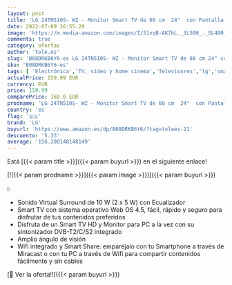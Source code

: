 ```yaml
---
layout: post
title: 'LG 24TN510S- WZ - Monitor Smart TV de 60 cm  24"  con Pantalla LED HD  1366 x 768  16:9  DVB-T2/C/S2  WiFi  Miracast  10 W  2 x HDMI 1.4  1 x USB 2.0  óptica  LAN RJ45  VESA 75 x 75   Color Blanco'
date: 2022-07-09 16:55:29
image: 'https://m.media-amazon.com/images/I/51vqB-AK7hL._SL500_._SL400_.jpg'
comments: true
category: ofertas
author: 'tole.es'
slug: 'B08DRKB6Y6-es LG 24TN510S- WZ - Monitor Smart TV de 60 cm 24" con...'
sku: 'B08DRKB6Y6-es'
tags: [ 'Electrónica','TV, vídeo y home cinema','Televisores','lg','smart','tv','🇪🇸', ]
actualPrice: 159.99 EUR
currency: EUR
price: 159.99
comparePrice: 169.0 EUR
prodname: 'LG 24TN510S- WZ - Monitor Smart TV de 60 cm  24"  con Pantalla LED HD  1366 x 768  16:9  DVB-T2/C/S2  WiFi  Miracast  10 W  2 x HDMI 1.4  1 x USB 2.0  óptica  LAN RJ45  VESA 75 x 75   Color Blanco'
country: 'es'
flag: '🇪🇸'
brand: 'LG'
buyurl: 'https://www.amazon.es/dp/B08DRKB6Y6/?tag=tolees-21'
descuento: '5.33'
average: '156.280148148149'
---
```


Está [{{< param title >}}]({{< param buyurl >}}) en el siguiente enlace!

[![{{< param prodname >}}]({{< param image >}})]({{< param buyurl >}})

ℹ️:

- Sonido Virtual Surround de 10 W (2 x 5 W) con Ecualizador
- Smart TV con sistema operativo Web OS 4.5, fácil, rápido y seguro para disfrutar de tus contenidos preferidos
- Disfruta de un Smart TV HD y Monitor para PC a la vez con su sintonizador DVB-T2/C/S2 integrado
- Amplio ángulo de visión
- Wifi integrado y Smart Share: emparéjalo con tu Smartphone a través de Miracast o con tu PC a través de Wifi para compartir contenidos fácilmente y sin cables

[🛒 Ver la oferta!!]({{< param buyurl >}})
